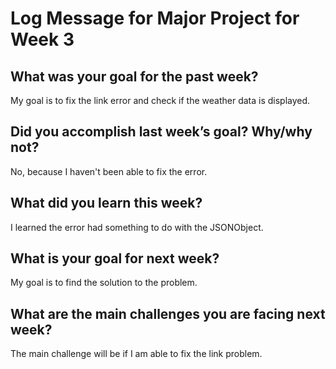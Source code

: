 # Log Message for Major Project for Week 3
## What was your goal for the past week?
My goal is to fix the link error and check if the weather data is displayed.
## Did you accomplish last week’s goal? Why/why not?
No, because I haven't been able to fix the error.
## What did you learn this week?
I learned the error had something to do with the JSONObject.
## What is your goal for next week?
My goal is to find the solution to the problem.
## What are the main challenges you are facing next week?
The main challenge will be if I am able to fix the link problem.
